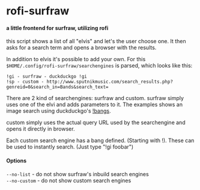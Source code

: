 # rofi-surfraw
#### a little frontend for surfraw, utilizing rofi

this script shows a list of all "elvis" and let's the user choose one.
It then asks for a search term and opens a browser with the results.

In addition to elvis it's possible to add your own.
For this `$HOME/.config/rofi-surfraw/searchengines` is parsed, which looks
like this:

```
!gi - surfraw - duckduckgo !gi
!sp - custom - http://www.sputnikmusic.com/search_results.php?genreid=0&search_in=Bands&search_text=
```

There are 2 kind of searchengines: surfraw and custom.
surfraw simply uses one of the elvi and adds parameters to it.
The examples shows an image search using duckduckgo's [!bangs](https://duckduckgo.com/bang).

custom simply uses the actual query URL used by the searchengine and opens it directly in browser.

Each custom search engine has a bang defined. (Starting with !).
These can be used to instantly search. (Just type "!gi foobar")

#### Options
`--no-list`   - do not show surfraw's inbuild search engines<br />
`--no-custom` - do not show custom search engines
